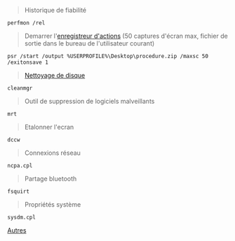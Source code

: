 > Historique de fiabilité
```
perfmon /rel
```
> Demarrer l'[enregistreur d'actions](https://formations.surinfo.fr/divers/problem-step-recorder.html) (50 captures d'écran max, fichier de sortie dans le bureau de l'utilisateur courant)
```
psr /start /output %USERPROFILE%\Desktop\procedure.zip /maxsc 50 /exitonsave 1
```
> [Nettoyage de disque](https://ss64.com/nt/cleanmgr.html)
```
cleanmgr
```
> Outil de suppression de logiciels malveillants
```
mrt
```
> Etalonner l'ecran
```
dccw
```
> Connexions réseau
```
ncpa.cpl
```
> Partage bluetooth
```
fsquirt
```
> Propriétés système
```
sysdm.cpl
```
[Autres](https://ss64.com/nt/run.html)
